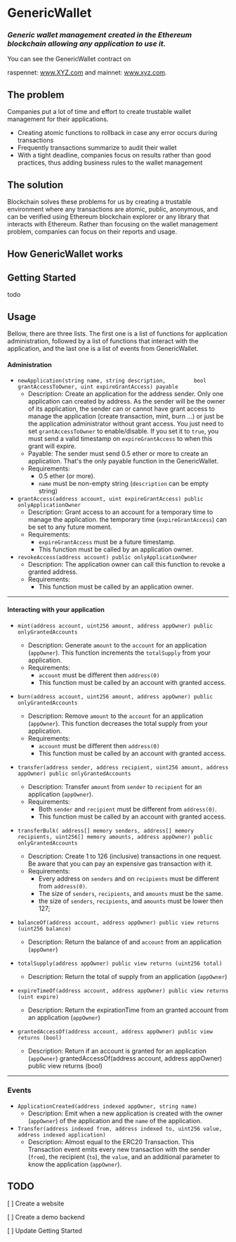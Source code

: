 # GenericWallet
### _Generic wallet management created in the Ethereum blockchain allowing any application to use it._

You can see the GenericWallet contract on

raspennet: www.XYZ.com and 
mainnet: www.xyz.com.
## The problem
Companies put a lot of time and effort to create trustable wallet management for their applications.

    
- Creating atomic functions to rollback in case any error occurs during transactions
- Frequently transactions summarize to audit their wallet
- With a tight deadline, companies focus on results rather than good practices, thus adding business rules to the wallet management

## The solution
Blockchain solves these problems for us by creating a trustable environment where any transactions are atomic, public, anonymous, and can be verified using Ethereum blockchain explorer or any library that interacts with Ethereum.
Rather than focusing on the wallet management problem, companies can focus on their reports and usage.

## How GenericWallet works

## Getting Started
todo

## Usage

Bellow, there are three lists. The first one is a list of functions for application administration, followed by a list of functions that interact with the application, and the last one is a list of events from GenericWallet.

#### Administration

* `newApplication(string name, string description,         bool grantAccessToOwner, uint expireGrantAccess) payable`
    * Description: Create an application for the address sender. Only one application can created by address. As the sender will be the owner of its application, the sender can or cannot have grant access to manage the application (create transaction, mint, burn ...) or just be the application administrator without grant access. You just need to set `grantAccessToOwner` to enable/disable. If you set it to `true`, you must send a valid timestamp on `expireGrantAccess` to when this grant will expire.
    * Payable: The sender must send 0.5 ether or more to create an application. That's the only payable function in the GenericWallet.
    * Requirements: 
        * 0.5 ether (or more).
        * `name` must be non-empty string (`description` can be empty string)
* `grantAccess(address account, uint expireGrantAccess) public onlyApplicationOwner`
    * Description: Grant access to an account for a temporary time to manage the application. the temporary time (`expireGrantAccess`) can be set to any future moment.
    * Requirements:
        *   `expireGrantAccess` must be a future timestamp.
        *   This function must be called by an application owner.
* `revokeAccess(address account) public onlyApplicationOwner`
    * Description: The application owner can call this function to revoke a granted address.
    * Requirements:
        * This function must be called by an application owner.
---

#### Interacting with your application
* `mint(address account, uint256 amount, address appOwner) public onlyGrantedAccounts`
    * Description: Generate `amount` to the `account` for an application (`appOwner`). This function increments the `totalSupply` from your application.
    * Requirements:
        * `account` must be different then `address(0)`
        * This function must be called by an account with granted access.
* `burn(address account, uint256 amount, address appOwner) public onlyGrantedAccounts`
    * Description: Remove `amount` to the `account` for an application (`appOwner`). This function decreases the total supply from your application.
    * Requirements:
        * `account` must be different then `address(0)`
        * This function must be called by an account with granted access.
* `transfer(address sender, address recipient, uint256 amount, address appOwner) public onlyGrantedAccounts`
    * Description: Transfer `amount` from `sender` to `recipient` for an application (`appOwner`).
    * Requirements:
        * Both `sender` and `recipient` must be different from `address(0)`.
        * This function must be called by an account with granted access.
* `transferBulk( address[] memory senders, address[] memory recipients, uint256[] memory amounts, address appOwner) public  onlyGrantedAccounts`
    * Description: Create 1 to 126 (inclusive) transactions in one request. Be aware that you can pay an expensive gas transaction with it.
    * Requirements:
        * Every address on `senders` and on `recipients` must be different from `address(0)`.
        * The size of `senders`, `recipients`, and `amounts` must be the same.
        * the size of `senders`, `recipients`, and `amounts` must be lower then 127;
* `balanceOf(address account, address appOwner) public view returns (uint256 balance) `
    * Description: Return the balance of and `account` from an application (`appOwner`)
* `totalSupply(address appOwner) public view returns (uint256 total)`
    * Description: Return the total of supply from an application (`appOwner`)

* `expireTimeOf(address account, address appOwner) public view returns (uint expire) `
    * Description: Return the expirationTime from an granted account from an application (`appOwner`)
* `grantedAccessOf(address account, address appOwner) public view returns (bool)`
    * Description: Return if an account is granted for an application (`appOwner`)
    grantedAccessOf(address account, address appOwner) public view returns (bool)
---

### Events

* `ApplicationCreated(address indexed appOwner, string name)`
    * Description: Emit when a new application is created with the owner (`appOwner`) of the application and the `name` of the application.
* `Transfer(address indexed from, address indexed to, uint256 value, address indexed application)`
    * Description: Almost equal to the ERC20 Transaction. This Transaction event emits every new transaction with the sender (`from`), the recipient (`to`), the `value`, and an additional parameter to know the application (`appOwner`).

## TODO

[ ] Create a website

[ ] Create a demo backend

[ ] Update Getting Started
